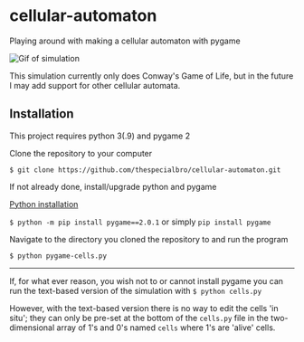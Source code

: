# cellular-automaton
Playing around with making a cellular automaton with pygame

![Gif of simulation](https://media3.giphy.com/media/boxTcNhNueFVJKD3Xd/giphy.gif)

This simulation currently only does Conway's Game of Life, but in the future I may add support for other cellular automata.

## Installation

This project requires python 3(.9) and pygame 2

Clone the repository to your computer

`$ git clone https://github.com/thespecialbro/cellular-automaton.git`

If not already done, install/upgrade python and pygame

[Python installation](https://www.python.org/downloads/)

`$ python -m pip install pygame==2.0.1` or simply `pip install pygame`

Navigate to the directory you cloned the repository to and run the program

`$ python pygame-cells.py`

---

If, for what ever reason, you wish not to or cannot install pygame you can run the text-based version of the simulation with `$ python cells.py`

However, with the text-based version there is no way to edit the cells 'in situ'; they can only be pre-set at the bottom of the `cells.py` file in the two-dimensional array of 1's and 0's named `cells` where 1's are 'alive' cells.
